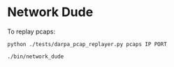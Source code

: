 # Network Dude

To replay pcaps:

```
python ./tests/darpa_pcap_replayer.py pcaps IP PORT
```

```
./bin/network_dude
```
